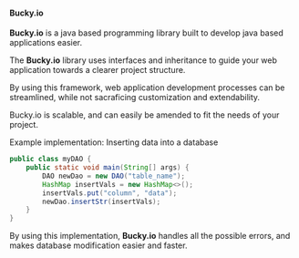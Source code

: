#### Bucky.io

**Bucky.io** is a java based programming library built to develop java based applications easier.

The **Bucky.io** library uses interfaces and inheritance to guide your web application towards a clearer project structure.

By using this framework, web application development processes can be streamlined, while not sacraficing customization and extendability.

Bucky.io is scalable, and can easily be amended to fit the needs of your project.

Example implementation: Inserting data into a database

````java
public class myDAO {
    public static void main(String[] args) {
        DAO newDao = new DAO("table_name");
        HashMap insertVals = new HashMap<>();
        insertVals.put("column", "data");
        newDao.insertStr(insertVals);
    }
}
````

By using this implementation, **Bucky.io** handles all the possible errors, and makes database modification easier and faster.

